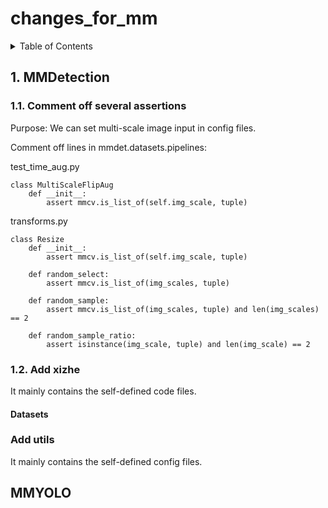 # changes_for_mm


<!-- TABLE OF CONTENTS -->
<details>
  <summary>Table of Contents</summary>
  <ol>
    <ul>
      <a href="#1-mmdetection">1. MMDetection</a>
      <ul>
        <li><a href="#1-1-comment-off">1.1. Comment off several assertions</a></li>
        <li><a href="#1-2-add-xizhe">1.2. Add xizhe</a></li>
        <ul>
          <li><a href="#datasets">Datasets</a></li>
        </ul>
        <li><a href="#add-utils">Add utils</a></li>
      </ul>
    </ul>
    <ul>
      <a href="#mmyolo">MMYOLO</a>
    </ul>
  </ol>
</details>

## 1. MMDetection
### 1.1. Comment off several assertions

Purpose: We can set multi-scale image input in config files.

Comment off lines in mmdet.datasets.pipelines:

test_time_aug.py

    class MultiScaleFlipAug
        def __init__: 
            assert mmcv.is_list_of(self.img_scale, tuple)
            
            
transforms.py

    class Resize
        def __init__:
            assert mmcv.is_list_of(self.img_scale, tuple)
            
        def random_select:
            assert mmcv.is_list_of(img_scales, tuple)
            
        def random_sample:
            assert mmcv.is_list_of(img_scales, tuple) and len(img_scales) == 2
            
        def random_sample_ratio:
            assert isinstance(img_scale, tuple) and len(img_scale) == 2


### 1.2. Add xizhe

It mainly contains the self-defined code files.



#### Datasets


### Add utils

It mainly contains the self-defined config files.




## MMYOLO
